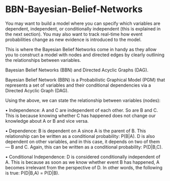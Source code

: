 # BBN-Bayesian-Belief-Networks
You may want to build a model where you can specify which variables are dependent, independent, or conditionally independent (this is explained in the next section). You may also want to track real-time how event probabilities change as new evidence is introduced to the model.

This is where the Bayesian Belief Networks come in handy as they allow you to construct a model with nodes and directed edges by clearly outlining the relationships between variables.

Bayesian Belief Networks (BBN) and Directed Acyclic Graphs (DAG).

Bayesian Belief Network (BBN) is a Probabilistic Graphical Model (PGM) that represents a set of variables and their conditional dependencies via a Directed Acyclic Graph (DAG).

Using the above, we can state the relationship between variables (nodes):

•	Independence: A and C are independent of each other. So are B and C. This is because knowing whether C has happened does not change our knowledge about A or B and vice versa.

•	Dependence: B is dependent on A since A is the parent of B. This relationship can be written as a conditional probability: P(B|A). D is also dependent on other variables, and in this case, it depends on two of them — B and C. Again, this can be written as a conditional probability: P(D|B,C).

•	Conditional Independence: D is considered conditionally independent of A. This is because as soon as we know whether event B has happened, A becomes irrelevant from the perspective of D. In other words, the following is true: P(D|B,A) = P(D|B).

